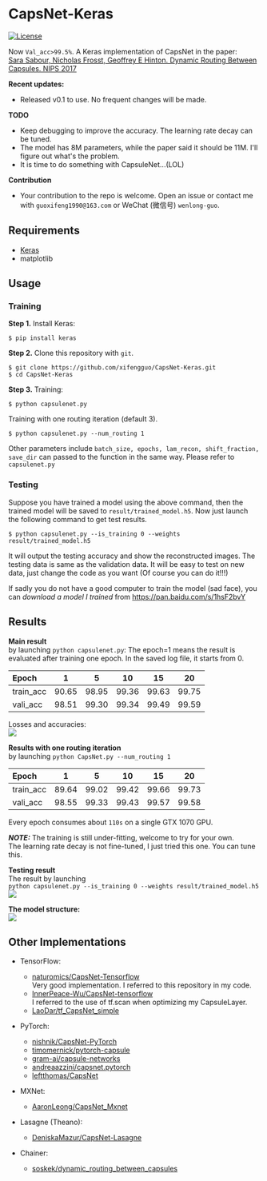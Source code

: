 # CapsNet-Keras
[![License](https://img.shields.io/github/license/mashape/apistatus.svg?maxAge=2592000)](https://github.com/XifengGuo/CapsNet-Keras/blob/master/LICENSE)

Now `Val_acc>99.5%`. A Keras implementation of CapsNet in the paper:   
[Sara Sabour, Nicholas Frosst, Geoffrey E Hinton. Dynamic Routing Between Capsules. NIPS 2017](https://arxiv.org/abs/1710.09829)

**Recent updates:**
- Released v0.1 to use. No frequent changes will be made.

**TODO**
- Keep debugging to improve the accuracy. The learning rate decay can be tuned.
- The model has 8M parameters, while the paper said it should be 11M.
I'll figure out what's the problem.
- It is time to do something with CapsuleNet...(LOL)

**Contribution**
- Your contribution to the repo is welcome. Open an issue or contact me with 
`guoxifeng1990@163.com` or WeChat (微信号) `wenlong-guo`.

## Requirements
- [Keras](https://github.com/fchollet/keras) 
- matplotlib

## Usage

### Training
**Step 1.**
Install Keras:

`$ pip install keras`

**Step 2.** 
Clone this repository with ``git``.

```
$ git clone https://github.com/xifengguo/CapsNet-Keras.git
$ cd CapsNet-Keras
```

**Step 3.** 
Training:
```
$ python capsulenet.py
```
Training with one routing iteration (default 3).   

`$ python capsulenet.py --num_routing 1`

Other parameters include `batch_size, epochs, lam_recon, shift_fraction, save_dir` can 
passed to the function in the same way. Please refer to `capsulenet.py`

### Testing

Suppose you have trained a model using the above command, then the trained model will be
saved to `result/trained_model.h5`. Now just launch the following command to get test results.
```
$ python capsulenet.py --is_training 0 --weights result/trained_model.h5
```
It will output the testing accuracy and show the reconstructed images.
The testing data is same as the validation data. It will be easy to test on new data, 
just change the code as you want (Of course you can do it!!!)

If sadly you do not have a good computer to train the model (sad face), you can *download
a model I trained* from https://pan.baidu.com/s/1hsF2bvY

## Results

**Main result**   
by launching `python capsulenet.py`:
The epoch=1 means the result is evaluated after training one epoch.
In the saved log file, it starts from 0.

   Epoch     |   1   |   5  |  10  |  15  |  20    
   :---------|:------:|:---:|:----:|:----:|:----:
   train_acc |  90.65| 98.95| 99.36| 99.63| 99.75 
   vali_acc  |  98.51| 99.30| 99.34| 99.49| 99.59
  
Losses and accuracies:   
![](result/log.png) 


**Results with one routing iteration**   
by launching `python CapsNet.py --num_routing 1`   

   Epoch     |   1   |   5  |  10  |  15  |  20    
   :---------|:------:|:---:|:----:|:----:|:----:
   train_acc |  89.64| 99.02| 99.42| 99.66| 99.73 
   vali_acc  |  98.55| 99.33| 99.43| 99.57| 99.58
   

Every epoch consumes about `110s` on a single GTX 1070 GPU.   

***NOTE:*** The training is still under-fitting, welcome to try for your own.   
The learning rate decay is not fine-tuned, I just tried this one. You can tune this.

**Testing result**   
The result by launching   
`python capsulenet.py --is_training 0 --weights result/trained_model.h5`   
![](real_and_recon.png)

**The model structure:**   
![](result/model.png)

## Other Implementations
- TensorFlow:
  - [naturomics/CapsNet-Tensorflow](https://github.com/naturomics/CapsNet-Tensorflow.git)   
  Very good implementation. I referred to this repository in my code.
  - [InnerPeace-Wu/CapsNet-tensorflow](https://github.com/InnerPeace-Wu/CapsNet-tensorflow)   
  I referred to the use of tf.scan when optimizing my CapsuleLayer.
  - [LaoDar/tf_CapsNet_simple](https://github.com/LaoDar/tf_CapsNet_simple)

- PyTorch:
  - [nishnik/CapsNet-PyTorch](https://github.com/nishnik/CapsNet-PyTorch.git)
  - [timomernick/pytorch-capsule](https://github.com/timomernick/pytorch-capsule)
  - [gram-ai/capsule-networks](https://github.com/gram-ai/capsule-networks)
  - [andreaazzini/capsnet.pytorch](https://github.com/andreaazzini/capsnet.pytorch.git)
  - [leftthomas/CapsNet](https://github.com/leftthomas/CapsNet)
  
- MXNet:
  - [AaronLeong/CapsNet_Mxnet](https://github.com/AaronLeong/CapsNet_Mxnet)
  
- Lasagne (Theano):
  - [DeniskaMazur/CapsNet-Lasagne](https://github.com/DeniskaMazur/CapsNet-Lasagne)

- Chainer:
  - [soskek/dynamic_routing_between_capsules](https://github.com/soskek/dynamic_routing_between_capsules)